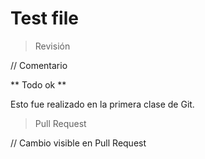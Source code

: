 # Test file

> Revisión

// Comentario

** Todo ok **

Esto fue realizado en la primera clase de Git.

> Pull Request

// Cambio visible en Pull Request

